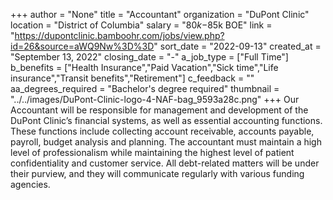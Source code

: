+++
author = "None"
title = "Accountant"
organization = "DuPont Clinic"
location = "District of Columbia"
salary = "$80k-$85k BOE"
link = "https://dupontclinic.bamboohr.com/jobs/view.php?id=26&source=aWQ9Nw%3D%3D"
sort_date = "2022-09-13"
created_at = "September 13, 2022"
closing_date = "-"
a_job_type = ["Full Time"]
b_benefits = ["Health Insurance","Paid Vacation","Sick time","Life insurance","Transit benefits","Retirement"]
c_feedback = ""
aa_degrees_required = "Bachelor's degree required"
thumbnail = "../../images/DuPont-Clinic-logo-4-NAF-bag_9593a28c.png"
+++
Our Accountant will be responsible for management and development of the DuPont Clinic’s financial systems, as well as essential accounting functions. These functions include collecting account receivable, accounts payable, payroll, budget analysis and planning. The accountant must maintain a high level of professionalism while maintaining the highest level of patient confidentiality and customer service. All debt-related matters will be under their purview, and they will communicate regularly with various funding agencies.